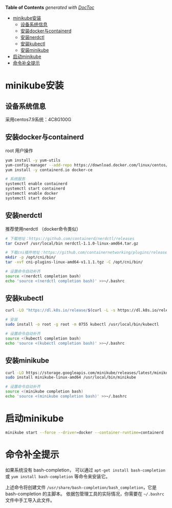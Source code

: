 <!-- START doctoc generated TOC please keep comment here to allow auto update -->
<!-- DON'T EDIT THIS SECTION, INSTEAD RE-RUN doctoc TO UPDATE -->
**Table of Contents**  *generated with [DocToc](https://github.com/thlorenz/doctoc)*

- [minikube安装](#minikube%E5%AE%89%E8%A3%85)
  - [设备系统信息](#%E8%AE%BE%E5%A4%87%E7%B3%BB%E7%BB%9F%E4%BF%A1%E6%81%AF)
  - [安装docker与containerd](#%E5%AE%89%E8%A3%85docker%E4%B8%8Econtainerd)
  - [安装nerdctl](#%E5%AE%89%E8%A3%85nerdctl)
  - [安装kubectl](#%E5%AE%89%E8%A3%85kubectl)
  - [安装minikube](#%E5%AE%89%E8%A3%85minikube)
- [启动minikube](#%E5%90%AF%E5%8A%A8minikube)
- [命令补全提示](#%E5%91%BD%E4%BB%A4%E8%A1%A5%E5%85%A8%E6%8F%90%E7%A4%BA)

<!-- END doctoc generated TOC please keep comment here to allow auto update -->

# minikube安装

## 设备系统信息

采用centos7.9系统：4C8G100G

## 安装docker与containerd

root 用户操作

```bash
yum install -y yum-utils
yum-config-manager --add-repo https://download.docker.com/linux/centos/docker-ce.repo
yum install -y containerd.io docker-ce

# 系统服务
systemctl enable containerd
systemctl start containerd
systemctl enable docker
systemctl start docker
```

## 安装nerdctl

推荐使用nerdctl （docker命令类似）

```bash
# 下载地址：https://github.com/containerd/nerdctl/releases
tar Cxzvvf /usr/local/bin nerdctl-1.1.0-linux-amd64.tar.gz

# 下载cni插件地址：https://github.com/containernetworking/plugins/releases
mkdir -p /opt/cni/bin/
tar -xvf cni-plugins-linux-amd64-v1.1.1.tgz -C /opt/cni/bin/

# 设置命令自动补齐
source <(nerdctl completion bash)
echo 'source <(nerdctl completion bash)' >>~/.bashrc
```

## 安装kubectl

```bash
curl -LO "https://dl.k8s.io/release/$(curl -L -s https://dl.k8s.io/release/stable.txt)/bin/linux/amd64/kubectl"

# 安装
sudo install -o root -g root -m 0755 kubectl /usr/local/bin/kubectl

# 设置命令自动补齐
source <(kubectl completion bash)
echo 'source <(kubectl completion bash)' >>~/.bashrc
```

## 安装minikube

```bash
curl -LO https://storage.googleapis.com/minikube/releases/latest/minikube-linux-amd64
sudo install minikube-linux-amd64 /usr/local/bin/minikube

# 设置命令自动补齐
source <(minikube completion bash)
echo 'source <(minikube completion bash)' >>~/.bashrc
```

# 启动minikube

```bash
minikube start --force --driver=docker --container-runtime=containerd 
```

# 命令补全提示

如果系统没有 bash-completion， 可以通过 `apt-get install bash-completion` 或 `yum install bash-completion` 等命令来安装它。

上述命令将创建文件 `/usr/share/bash-completion/bash_completion`，它是 bash-completion 的主脚本。 依据包管理工具的实际情况，你需要在 `~/.bashrc` 文件中手工导入此文件。